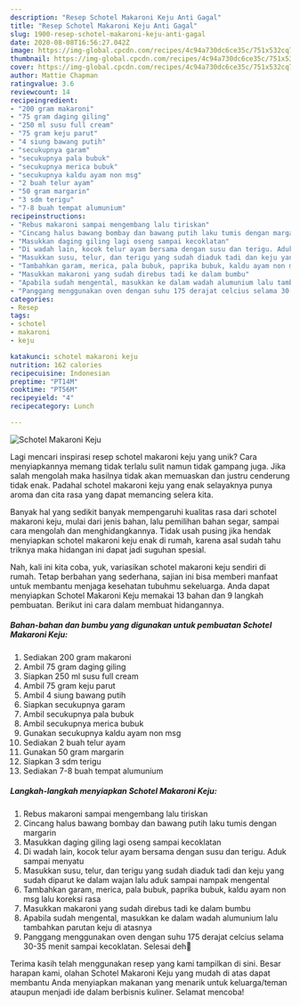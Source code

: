 ```yaml
---
description: "Resep Schotel Makaroni Keju Anti Gagal"
title: "Resep Schotel Makaroni Keju Anti Gagal"
slug: 1900-resep-schotel-makaroni-keju-anti-gagal
date: 2020-08-08T16:56:27.042Z
image: https://img-global.cpcdn.com/recipes/4c94a730dc6ce35c/751x532cq70/schotel-makaroni-keju-foto-resep-utama.jpg
thumbnail: https://img-global.cpcdn.com/recipes/4c94a730dc6ce35c/751x532cq70/schotel-makaroni-keju-foto-resep-utama.jpg
cover: https://img-global.cpcdn.com/recipes/4c94a730dc6ce35c/751x532cq70/schotel-makaroni-keju-foto-resep-utama.jpg
author: Mattie Chapman
ratingvalue: 3.6
reviewcount: 14
recipeingredient:
- "200 gram makaroni"
- "75 gram daging giling"
- "250 ml susu full cream"
- "75 gram keju parut"
- "4 siung bawang putih"
- "secukupnya garam"
- "secukupnya pala bubuk"
- "secukupnya merica bubuk"
- "secukupnya kaldu ayam non msg"
- "2 buah telur ayam"
- "50 gram margarin"
- "3 sdm terigu"
- "7-8 buah tempat alumunium"
recipeinstructions:
- "Rebus makaroni sampai mengembang lalu tiriskan"
- "Cincang halus bawang bombay dan bawang putih laku tumis dengan margarin"
- "Masukkan daging giling lagi oseng sampai kecoklatan"
- "Di wadah lain, kocok telur ayam bersama dengan susu dan terigu. Aduk sampai menyatu"
- "Masukkan susu, telur, dan terigu yang sudah diaduk tadi dan keju yang sudah diparut ke dalam wajan lalu aduk sampai nampak mengental"
- "Tambahkan garam, merica, pala bubuk, paprika bubuk, kaldu ayam non msg lalu koreksi rasa"
- "Masukkan makaroni yang sudah direbus tadi ke dalam bumbu"
- "Apabila sudah mengental, masukkan ke dalam wadah alumunium lalu tambahkan parutan keju di atasnya"
- "Panggang menggunakan oven dengan suhu 175 derajat celcius selama 30-35 menit sampai kecoklatan. Selesai deh🤗"
categories:
- Resep
tags:
- schotel
- makaroni
- keju

katakunci: schotel makaroni keju 
nutrition: 162 calories
recipecuisine: Indonesian
preptime: "PT14M"
cooktime: "PT56M"
recipeyield: "4"
recipecategory: Lunch

---
```



![Schotel Makaroni Keju](https://img-global.cpcdn.com/recipes/4c94a730dc6ce35c/751x532cq70/schotel-makaroni-keju-foto-resep-utama.jpg)

Lagi mencari inspirasi resep schotel makaroni keju yang unik? Cara menyiapkannya memang tidak terlalu sulit namun tidak gampang juga. Jika salah mengolah maka hasilnya tidak akan memuaskan dan justru cenderung tidak enak. Padahal schotel makaroni keju yang enak selayaknya punya aroma dan cita rasa yang dapat memancing selera kita.

Banyak hal yang sedikit banyak mempengaruhi kualitas rasa dari schotel makaroni keju, mulai dari jenis bahan, lalu pemilihan bahan segar, sampai cara mengolah dan menghidangkannya. Tidak usah pusing jika hendak menyiapkan schotel makaroni keju enak di rumah, karena asal sudah tahu triknya maka hidangan ini dapat jadi suguhan spesial.




Nah, kali ini kita coba, yuk, variasikan schotel makaroni keju sendiri di rumah. Tetap berbahan yang sederhana, sajian ini bisa memberi manfaat untuk membantu menjaga kesehatan tubuhmu sekeluarga. Anda dapat menyiapkan Schotel Makaroni Keju memakai 13 bahan dan 9 langkah pembuatan. Berikut ini cara dalam membuat hidangannya.

<!--inarticleads1-->

##### Bahan-bahan dan bumbu yang digunakan untuk pembuatan Schotel Makaroni Keju:

1. Sediakan 200 gram makaroni
1. Ambil 75 gram daging giling
1. Siapkan 250 ml susu full cream
1. Ambil 75 gram keju parut
1. Ambil 4 siung bawang putih
1. Siapkan secukupnya garam
1. Ambil secukupnya pala bubuk
1. Ambil secukupnya merica bubuk
1. Gunakan secukupnya kaldu ayam non msg
1. Sediakan 2 buah telur ayam
1. Gunakan 50 gram margarin
1. Siapkan 3 sdm terigu
1. Sediakan 7-8 buah tempat alumunium




<!--inarticleads2-->

##### Langkah-langkah menyiapkan Schotel Makaroni Keju:

1. Rebus makaroni sampai mengembang lalu tiriskan
1. Cincang halus bawang bombay dan bawang putih laku tumis dengan margarin
1. Masukkan daging giling lagi oseng sampai kecoklatan
1. Di wadah lain, kocok telur ayam bersama dengan susu dan terigu. Aduk sampai menyatu
1. Masukkan susu, telur, dan terigu yang sudah diaduk tadi dan keju yang sudah diparut ke dalam wajan lalu aduk sampai nampak mengental
1. Tambahkan garam, merica, pala bubuk, paprika bubuk, kaldu ayam non msg lalu koreksi rasa
1. Masukkan makaroni yang sudah direbus tadi ke dalam bumbu
1. Apabila sudah mengental, masukkan ke dalam wadah alumunium lalu tambahkan parutan keju di atasnya
1. Panggang menggunakan oven dengan suhu 175 derajat celcius selama 30-35 menit sampai kecoklatan. Selesai deh🤗




Terima kasih telah menggunakan resep yang kami tampilkan di sini. Besar harapan kami, olahan Schotel Makaroni Keju yang mudah di atas dapat membantu Anda menyiapkan makanan yang menarik untuk keluarga/teman ataupun menjadi ide dalam berbisnis kuliner. Selamat mencoba!
